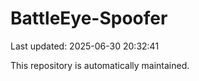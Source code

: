 # BattleEye-Spoofer

Last updated: 2025-06-30 20:32:41

This repository is automatically maintained.
